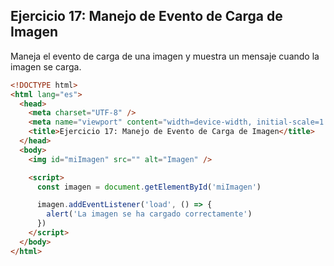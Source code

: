 ## Ejercicio 17: Manejo de Evento de Carga de Imagen

Maneja el evento de carga de una imagen y muestra un mensaje cuando la imagen se carga.

```html
<!DOCTYPE html>
<html lang="es">
  <head>
    <meta charset="UTF-8" />
    <meta name="viewport" content="width=device-width, initial-scale=1.0" />
    <title>Ejercicio 17: Manejo de Evento de Carga de Imagen</title>
  </head>
  <body>
    <img id="miImagen" src="" alt="Imagen" />

    <script>
      const imagen = document.getElementById('miImagen')

      imagen.addEventListener('load', () => {
        alert('La imagen se ha cargado correctamente')
      })
    </script>
  </body>
</html>
```
